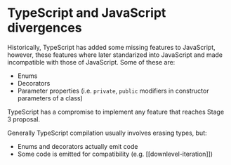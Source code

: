 # TypeScript and JavaScript divergences
Historically, TypeScript has added some missing features to JavaScript, however, these features where later standarized into JavaScript and made incompatible with those of JavaScript. Some of these are:

* Enums
* Decorators
* Parameter properties (i.e. `private`, `public` modifiers in constructor parameters of a class)

TypeScript has a compromise to implement any feature that reaches Stage 3 proposal.

Generally TypeScript compilation usually involves erasing types, but:

* Enums and decorators actually emit code
* Some code is emitted for compatibility (e.g. [[downlevel-iteration]])
